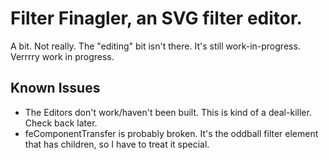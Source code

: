 # Filter Finagler, an SVG filter editor.

A bit. Not really. The "editing" bit isn't there. It's still work-in-progress. Verrrry work in progress.

## Known Issues

- The Editors don't work/haven't been built. This is kind of a deal-killer. Check back later.
- feComponentTransfer is probably broken. It's the oddball filter element that has children, so I have to treat it special.
